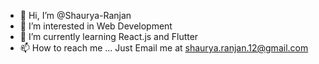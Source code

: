 - 👋 Hi, I’m @Shaurya-Ranjan
- 👀 I’m interested in Web Development
- 🌱 I’m currently learning React.js and Flutter
- 📫 How to reach me ... Just Email me at shaurya.ranjan.12@gmail.com

<!---
Shaurya-Ranjan/Shaurya-Ranjan is a ✨ special ✨ repository because its `README.md` (this file) appears on your GitHub profile.
You can click the Preview link to take a look at your changes.
--->
